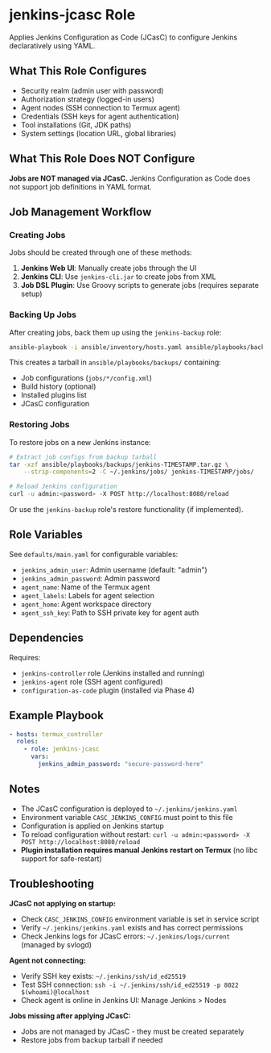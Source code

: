 # jenkins-jcasc Role

Applies Jenkins Configuration as Code (JCasC) to configure Jenkins declaratively using YAML.

## What This Role Configures

- Security realm (admin user with password)
- Authorization strategy (logged-in users)
- Agent nodes (SSH connection to Termux agent)
- Credentials (SSH keys for agent authentication)
- Tool installations (Git, JDK paths)
- System settings (location URL, global libraries)

## What This Role Does NOT Configure

**Jobs are NOT managed via JCasC.** Jenkins Configuration as Code does not support job definitions in YAML format.

## Job Management Workflow

### Creating Jobs

Jobs should be created through one of these methods:

1. **Jenkins Web UI**: Manually create jobs through the UI
2. **Jenkins CLI**: Use `jenkins-cli.jar` to create jobs from XML
3. **Job DSL Plugin**: Use Groovy scripts to generate jobs (requires separate setup)

### Backing Up Jobs

After creating jobs, back them up using the `jenkins-backup` role:

```bash
ansible-playbook -i ansible/inventory/hosts.yaml ansible/playbooks/backup-jenkins.yaml
```

This creates a tarball in `ansible/playbooks/backups/` containing:
- Job configurations (`jobs/*/config.xml`)
- Build history (optional)
- Installed plugins list
- JCasC configuration

### Restoring Jobs

To restore jobs on a new Jenkins instance:

```bash
# Extract job configs from backup tarball
tar -xzf ansible/playbooks/backups/jenkins-TIMESTAMP.tar.gz \
    --strip-components=2 -C ~/.jenkins/jobs/ jenkins-TIMESTAMP/jobs/

# Reload Jenkins configuration
curl -u admin:<password> -X POST http://localhost:8080/reload
```

Or use the `jenkins-backup` role's restore functionality (if implemented).

## Role Variables

See `defaults/main.yaml` for configurable variables:

- `jenkins_admin_user`: Admin username (default: "admin")
- `jenkins_admin_password`: Admin password
- `agent_name`: Name of the Termux agent
- `agent_labels`: Labels for agent selection
- `agent_home`: Agent workspace directory
- `agent_ssh_key`: Path to SSH private key for agent auth

## Dependencies

Requires:
- `jenkins-controller` role (Jenkins installed and running)
- `jenkins-agent` role (SSH agent configured)
- `configuration-as-code` plugin (installed via Phase 4)

## Example Playbook

```yaml
- hosts: termux_controller
  roles:
    - role: jenkins-jcasc
      vars:
        jenkins_admin_password: "secure-password-here"
```

## Notes

- The JCasC configuration is deployed to `~/.jenkins/jenkins.yaml`
- Environment variable `CASC_JENKINS_CONFIG` must point to this file
- Configuration is applied on Jenkins startup
- To reload configuration without restart: `curl -u admin:<password> -X POST http://localhost:8080/reload`
- **Plugin installation requires manual Jenkins restart on Termux** (no libc support for safe-restart)

## Troubleshooting

**JCasC not applying on startup:**
- Check `CASC_JENKINS_CONFIG` environment variable is set in service script
- Verify `~/.jenkins/jenkins.yaml` exists and has correct permissions
- Check Jenkins logs for JCasC errors: `~/.jenkins/logs/current` (managed by svlogd)

**Agent not connecting:**
- Verify SSH key exists: `~/.jenkins/ssh/id_ed25519`
- Test SSH connection: `ssh -i ~/.jenkins/ssh/id_ed25519 -p 8022 $(whoami)@localhost`
- Check agent is online in Jenkins UI: Manage Jenkins > Nodes

**Jobs missing after applying JCasC:**
- Jobs are not managed by JCasC - they must be created separately
- Restore jobs from backup tarball if needed

